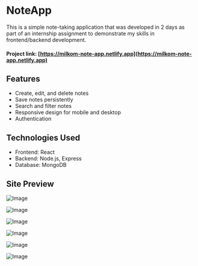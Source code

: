 # NoteApp
This is a simple note-taking application that was developed in 2 days as part of an internship assignment to demonstrate my skills in frontend/backend development.

#### Project link: [https://milkom-note-app.netlify.app](https://milkom-note-app.netlify.app)  

## Features
- Create, edit, and delete notes
- Save notes persistently
- Search and filter notes
- Responsive design for mobile and desktop
- Authentication 

## Technologies Used
- Frontend: React
- Backend: Node.js, Express 
- Database: MongoDB 

## Site Preview

![Image](https://github.com/user-attachments/assets/ebe1c1b2-5fa6-45a7-936c-7def8e84faef)

![Image](https://github.com/user-attachments/assets/2b89740d-0ba4-48c8-b200-7ca4f2103f79)

![Image](https://github.com/user-attachments/assets/41580375-e267-43a2-b07b-58ed8fe4c8ad)

![Image](https://github.com/user-attachments/assets/b9022fa9-d4a3-4962-933a-67a7c91b0a1f)

![Image](https://github.com/user-attachments/assets/7f9ce629-2643-4083-b2bf-1b2bbcbefe87)

![Image](https://github.com/user-attachments/assets/0b8f3dc5-ee81-45ce-9717-895439cda871)
